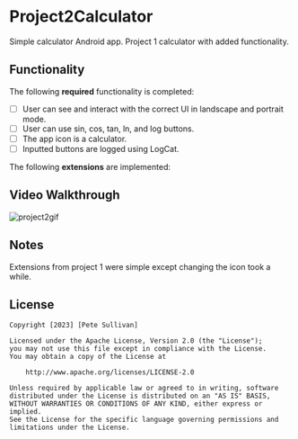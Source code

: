 # Project2Calculator

Simple calculator Android app. Project 1 calculator with added functionality.

## Functionality 

The following **required** functionality is completed:

* [ ] User can see and interact with the correct UI in landscape and portrait mode.
* [ ] User can use sin, cos, tan, ln, and log buttons.
* [ ] The app icon is a calculator.
* [ ] Inputted buttons are logged using LogCat.

The following **extensions** are implemented:



## Video Walkthrough

![project2gif](https://github.com/PeteSullivan/Project1Calculator/assets/107013174/0c4f7d16-15d1-4823-8114-daa4df73c4df)

## Notes

Extensions from project 1 were simple except changing the icon took a while.

## License
    Copyright [2023] [Pete Sullivan]

    Licensed under the Apache License, Version 2.0 (the "License");
    you may not use this file except in compliance with the License.
    You may obtain a copy of the License at

        http://www.apache.org/licenses/LICENSE-2.0

    Unless required by applicable law or agreed to in writing, software
    distributed under the License is distributed on an "AS IS" BASIS,
    WITHOUT WARRANTIES OR CONDITIONS OF ANY KIND, either express or implied.
    See the License for the specific language governing permissions and
    limitations under the License.


